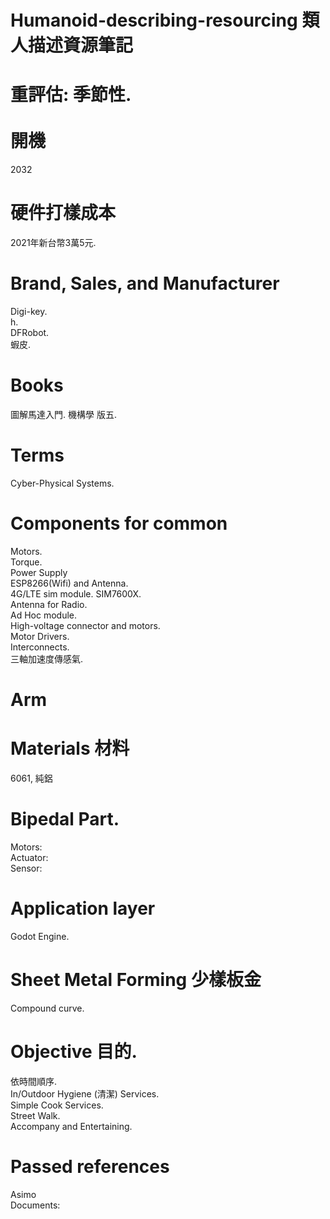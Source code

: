 # Humanoid-describing-resourcing 類人描述資源筆記
重評估: 季節性.<br><br>
開機
====
2032<br>

硬件打樣成本
====
2021年新台幣3萬5元.<br>

Brand, Sales, and Manufacturer
====
Digi-key.<br>
h.<br>
DFRobot.<br>
蝦皮.<br>

Books
====
圖解馬達入門.
機構學 版五.

Terms
====
Cyber-Physical Systems.<br>

Components for common
====
Motors.<br>
Torque.<br>
Power Supply<br>
ESP8266(Wifi) and Antenna.<br>
4G/LTE sim module. SIM7600X.<br>
Antenna for Radio.<br>
Ad Hoc module.<br>
High-voltage connector and motors.<br>
Motor Drivers.<br>
Interconnects.<br>
三軸加速度傳感氣.<br>

Arm
====

Materials 材料
====
6061, 純鋁

Bipedal Part.
====
Motors:<br>
Actuator:<br>
Sensor:<br>

Application layer
====
Godot Engine.<br>

Sheet Metal Forming 少樣板金
====
Compound curve.<br>

Objective 目的.
====
依時間順序.<br>
In/Outdoor Hygiene (清潔) Services.<br>
Simple Cook Services.<br>
Street Walk.<br>
Accompany and Entertaining.<br>

Passed references
====
Asimo<br>
Documents:<br>


